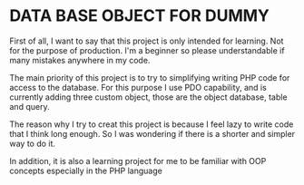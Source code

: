 # DATA BASE OBJECT FOR DUMMY

First of all, I want to say that this project is only intended for learning. Not for the purpose of production. I'm a beginner so please understandable if many mistakes anywhere in my code.

The main priority of this project is to try to simplifying writing PHP code for access to the database. For this purpose I use PDO capability, and is currently adding three custom object, those are the object database, table and query.

The reason why I try to creat this project is because I feel lazy to write code that I think long enough. So I was wondering if there is a shorter and simpler way to do it.

In addition, it is also a learning project for me to be familiar with OOP concepts especially in the PHP language




